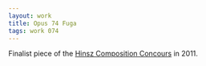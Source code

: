 ```yaml
---
layout: work
title: Opus 74 Fuga
tags: work 074
---
```


Finalist piece of the [Hinsz Composition Concours](http://www.hinszconcours.nl) in 2011.


